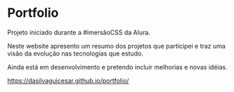 # Portfolio

Projeto iniciado durante a #imersãoCSS da Alura.

Neste website apresento um resumo dos projetos que participei e traz uma visão da evolução nas tecnologias que estudo.

Ainda está em desenvolvimento e pretendo incluir melhorias e novas idéias. 

https://dasilvaguicesar.github.io/portfolio/

